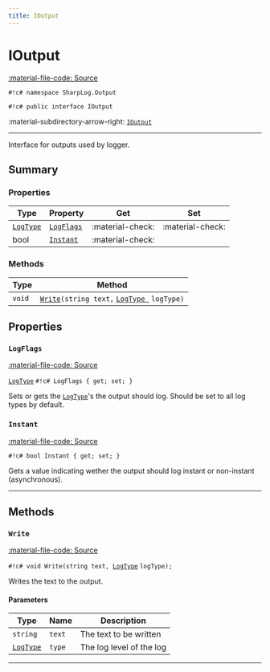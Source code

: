 ```yaml
---
title: IOutput
---
```


# IOutput
[:material-file-code: Source](https://github.com/habetuz/SharpLog/blob/main/Output/IOutput.cs)

`#!c# namespace SharpLog.Output`

`#!c# public interface IOutput`

:material-subdirectory-arrow-right: [`IOutput`]()

---

Interface for outputs used by logger.

## Summary
### Properties
| Type                    | Property                | Get              | Set              |
| ----------------------- | ----------------------- | ---------------- | ---------------- | 
| [`LogType`](LogType.md) | [`LogFlags`](#logflags) | :material-check: | :material-check: | 
| bool                    | [`Instant`](#instant)   | :material-check: |                  | 

### Methods
| Type               | Method                                                                 |
| ------------------ | ---------------------------------------------------------------------- |
| `void`             | [`Write`](#write)`(string text,`  [`LogType `](LogType.md)  `logType)` |

## Properties
### `LogFlags`
[:material-file-code: Source](https://github.com/habetuz/SharpLog/blob/main/Output/IOutput.cs#L18)

[`LogType`](LogType.md) `#!c# LogFlags { get; set; }`

Sets or gets the [`LogType`](LogType.md)'s the output should log. Should be set to all log types by default.

### `Instant`
[:material-file-code: Source](https://github.com/habetuz/SharpLog/blob/main/Output/IOutput.cs#L20)

`#!c# bool Instant { get; set; }`

Gets a value indicating wether the output should log instant or non-instant (asynchronous).

---

## Methods
### `Write`
[:material-file-code: Source](https://github.com/habetuz/SharpLog/blob/main/Output/IOutput.cs#L27)

`#!c# void Write(string text, `[`LogType`](LogType.md)  `logType);`

Writes the text to the output.

#### Parameters
| Type                       | Name   | Description              |
| -------------------------- | ------ | ------------------------ |
| `string`                   | `text` | The text to be written   |
| [`LogType`](LogType.md)    | `type` | The log level of the log |

---